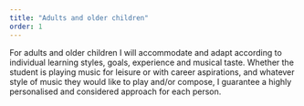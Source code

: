 ```yaml
---
title: "Adults and older children"
order: 1
---
```

For adults and older children I will accommodate and adapt according to individual learning styles, goals, experience and musical taste. Whether the student is playing music for leisure or with career aspirations, and whatever style of music they would like to play and/or compose, I guarantee a highly personalised and considered approach for each person.